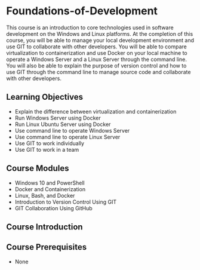 # Foundations-of-Development
This course is an introduction to core technologies used in software development on the Windows and Linux platforms. At the completion of this course, you will be able to manage your local development environment and use GIT to collaborate with other developers.  You will be able to compare virtualization to containerization and use Docker on your local machine to operate a Windows Server and a Linux Server through the command line.  You will also be able to explain the purpose of version control and how to use GIT through the command line to manage source code and collaborate with other developers.
## Learning Objectives
* Explain the difference between virtualization and containerization
* Run Windows Server using Docker
* Run Linux Ubuntu Server using Docker
* Use command line to operate Windows Server
* Use command line to operate Linux Server
* Use GIT to work individually
* Use GIT to work in a team
## Course Modules
* Windows 10 and PowerShell
* Docker and Containerization
* Linux, Bash, and Docker
* Introduction to Version Control Using GIT
* GIT Collaboration Using GitHub
## Course Introduction
## Course Prerequisites
* None
